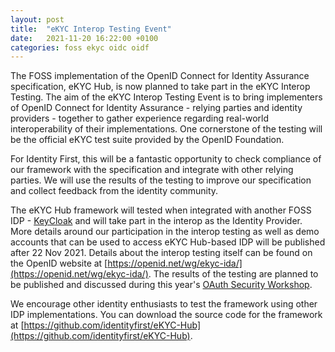 ```yaml
---
layout: post
title:  "eKYC Interop Testing Event"
date:   2021-11-20 16:22:00 +0100
categories: foss ekyc oidc oidf
---
```

The FOSS implementation of the OpenID Connect for Identity Assurance specification, eKYC Hub, is now planned to take part in the eKYC Interop Testing. The aim of the eKYC Interop Testing Event is to bring implementers of OpenID Connect for Identity Assurance - relying parties and identity providers - together to gather experience regarding real-world interoperability of their implementations. One cornerstone of the testing will be the official eKYC test suite provided by the OpenID Foundation. 

For Identity First, this will be a fantastic opportunity to check compliance of our framework with the specification and integrate with other relying parties. We will use the results of the testing to improve our specification and collect feedback from the identity community.

The eKYC Hub framework will tested when integrated with another FOSS IDP - [KeyCloak](https://www.keycloak.org/) and will take part in the interop as the Identity Provider. More details around our participation in the interop testing as well as demo accounts that can be used to access eKYC Hub-based IDP will be published after 22 Nov 2021. Details about the interop testing itself can be found on the OpenID website at [https://openid.net/wg/ekyc-ida/](https://openid.net/wg/ekyc-ida/). The results of the testing are planned to be published and discussed during this year's [OAuth Security Workshop](https://barcamps.eu/osw2021/).

We encourage other identity enthusiasts to test the framework using other IDP implementations. You can download the source code for the framework at [https://github.com/identityfirst/eKYC-Hub](https://github.com/identityfirst/eKYC-Hub).
